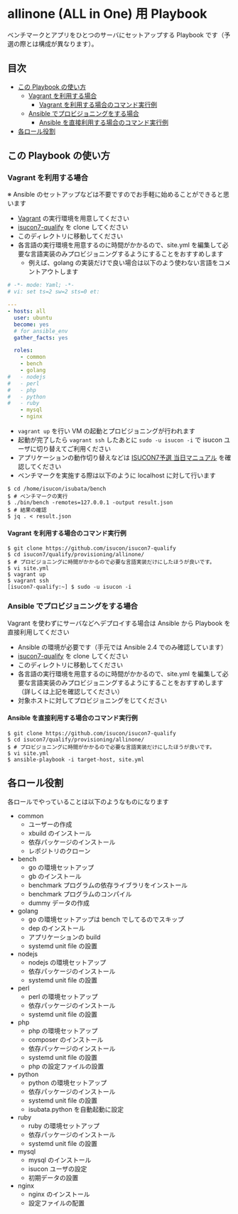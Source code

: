 # allinone (ALL in One) 用 Playbook

ベンチマークとアプリをひとつのサーバにセットアップする Playbook です（予選の際とは構成が異なります）。

## 目次

  * [この Playbook の使い方](#この-playbook-の使い方)
    * [Vagrant を利用する場合](#vagrant-を利用する場合)
      * [Vagrant を利用する場合のコマンド実行例](#vagrant-を利用する場合のコマンド実行例)
    * [Ansible でプロビジョニングをする場合](#ansible-でプロビジョニングをする場合)
      * [Ansible を直接利用する場合のコマンド実行例](#ansible-を直接利用する場合のコマンド実行例)
  * [各ロール役割](#各ロール役割)


## この Playbook の使い方

### Vagrant を利用する場合

※ Ansible のセットアップなどは不要ですのでお手軽に始めることができると思います

- [Vagrant](https://www.vagrantup.com/) の実行環境を用意してください
- [isucon7-qualify](https://github.com/isucon/isucon7-qualify) を clone してください
- このディレクトリに移動してください
- 各言語の実行環境を用意するのに時間がかかるので、site.yml を編集して必要な言語実装のみプロビジョニングするようにすることをおすすめします
  - 例えば、golang の実装だけで良い場合は以下のよう使わない言語をコメントアウトします
```yaml
# -*- mode: Yaml; -*-
# vi: set ts=2 sw=2 sts=0 et:

---
- hosts: all
  user: ubuntu
  become: yes
  # for ansible_env
  gather_facts: yes

  roles:
    - common
    - bench
    - golang
#   - nodejs
#   - perl
#   - php
#   - python
#   - ruby
    - mysql
    - nginx
```
- `vagrant up` を行い VM の起動とプロビジョニングが行われます
- 起動が完了したら `vagrant ssh` したあとに `sudo -u isucon -i` で isucon ユーザに切り替えてご利用ください
- アプリケーションの動作切り替えなどは [ISUCON7予選 当日マニュアル](https://gist.github.com/941/8c64842b71995a2d448315e2594f62c2) を確認してください
- ベンチマークを実施する際は以下のように localhost に対して行います
```
$ cd /home/isucon/isubata/bench
$ # ベンチマークの実行
$ ./bin/bench -remotes=127.0.0.1 -output result.json
$ # 結果の確認
$ jq . < result.json
```


#### Vagrant を利用する場合のコマンド実行例

```console
$ git clone https://github.com/isucon/isucon7-qualify
$ cd isucon7/qualify/provisioning/allinone/
$ # プロビジョニングに時間がかかるので必要な言語実装だけにしたほうが良いです。
$ vi site.yml
$ vagrant up
$ vagrant ssh
[isucon7-qualify:~] $ sudo -u isucon -i
```

### Ansible でプロビジョニングをする場合

Vagrant を使わずにサーバなどへデプロイする場合は Ansible から Playbook を直接利用してください

- Ansible の環境が必要です（手元では Ansible 2.4 でのみ確認しています）
- [isucon7-qualify](https://github.com/isucon/isucon7-qualify) を clone してください
- このディレクトリに移動してください
- 各言語の実行環境を用意するのに時間がかかるので、site.yml を編集して必要な言語実装のみプロビジョニングするようにすることをおすすめします（詳しくは上記を確認してください）
- 対象ホストに対してプロビジョニングをじてください

#### Ansible を直接利用する場合のコマンド実行例

```console
$ git clone https://github.com/isucon/isucon7-qualify
$ cd isucon7/qualify/provisioning/allinone/
$ # プロビジョニングに時間がかかるので必要な言語実装だけにしたほうが良いです。
$ vi site.yml
$ ansible-playbook -i target-host, site.yml
```


## 各ロール役割

各ロールでやっていることは以下のようなものになります

- common
  - ユーザーの作成
  - xbuild のインストール
  - 依存パッケージのインストール
  - レポジトリのクローン
- bench
  - go の環境セットアップ
  - gb のインストール
  - benchmark プログラムの依存ライブラリをインストール
  - benchmark プログラムのコンパイル
  - dummy データの作成
- golang
  - go の環境セットアップは bench でしてるのでスキップ
  - dep のインストール
  - アプリケーションの build
  - systemd unit file の設置
- nodejs
  - nodejs の環境セットアップ
  - 依存パッケージのインストール
  - systemd unit file の設置
- perl
  - perl の環境セットアップ
  - 依存パッケージのインストール
  - systemd unit file の設置
- php
  - php の環境セットアップ
  - composer のインストール
  - 依存パッケージのインストール
  - systemd unit file の設置
  - php の設定ファイルの設置
- python
  - python の環境セットアップ
  - 依存パッケージのインストール
  - systemd unit file の設置
  - isubata.python を自動起動に設定
- ruby
  - ruby の環境セットアップ
  - 依存パッケージのインストール
  - systemd unit file の設置
- mysql
  - mysql のインストール
  - isucon ユーザの設定
  - 初期データの設置
- nginx
  - nginx のインストール
  - 設定ファイルの配置
